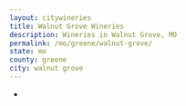 ```yaml
---
layout: citywineries
title: Walnut Grove Wineries
description: Wineries in Walnut Grove, MO
permalink: /mo/greene/walnut-grove/
state: mo
county: greene
city: walnut grove
---
```

-
